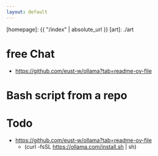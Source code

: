 ```yaml
---
layout: default
---
```



[//]: #(Reference)
[homepage]:   {{ "/index" | absolute_url }}
[art]:        ./art

# free Chat
- https://github.com/eust-w/ollama?tab=readme-ov-file

# Bash script from a repo 
# Todo
- https://github.com/eust-w/ollama?tab=readme-ov-file
  - (curl -fsSL https://ollama.com/install.sh | sh)